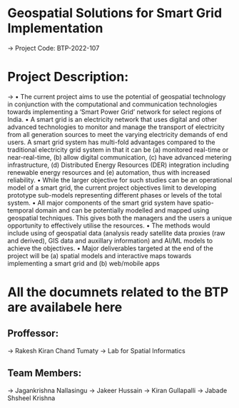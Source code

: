 # Geospatial Solutions for Smart Grid Implementation
  -> Project Code: BTP-2022-107
# Project Description:
  ->
    • The current project aims to use the potential of geospatial technology in conjunction with the computational and communication technologies towards implementing a ‘Smart Power Grid’ network for select regions of India.
    • A smart grid is an electricity network that uses digital and other advanced technologies to monitor and manage the transport of electricity from all generation sources to meet the varying electricity demands of end users. A smart grid system has multi-fold advantages compared to the traditional electricity grid system in that it can be (a) monitored real-time or near-real-time, (b) allow digital communication, (c) have advanced metering infrastructure, (d) Distributed Energy Resources (DER) integration including renewable energy resources and (e) automation, thus with increased reliability.
    • While the larger objective for such studies can be an operational model of a smart grid, the current project objectives limit to developing prototype sub-models representing different phases or levels of the total system.
    • All major components of the smart grid system have spatio-temporal domain and can be potentially modelled and mapped using geospatial techniques. This gives both the managers and the users a unique opportunity to effectively utilise the resources.
    • The methods would include using of geospatial data (analysis ready satellite data proxies (raw and derived), GIS data and auxillary information) and AI/ML models to achieve the objectives.
    • Major deliverables targeted at the end of the project will be (a) spatial models and interactive maps towards implementing a smart grid and (b) web/mobile apps
  
# All the documnets related to the BTP are availabele here

## Proffessor:
 -> Rakesh Kiran Chand Tumaty
 -> Lab for Spatial Informatics

## Team Members:
 -> Jagankrishna Nallasingu
 -> Jakeer Hussain
 -> Kiran Gullapalli
 -> Jabade Shsheel Krishna
 

